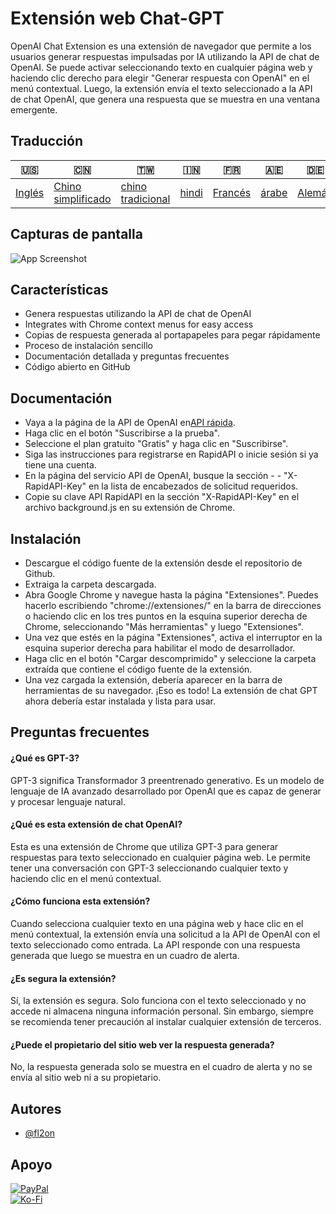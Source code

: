 # Extensión web Chat-GPT

OpenAI Chat Extension es una extensión de navegador que permite a los usuarios generar respuestas impulsadas por IA utilizando la API de chat de OpenAI. Se puede activar seleccionando texto en cualquier página web y haciendo clic derecho para elegir "Generar respuesta con OpenAI" en el menú contextual. Luego, la extensión envía el texto seleccionado a la API de chat OpenAI, que genera una respuesta que se muestra en una ventana emergente.

## Traducción

| 🇺🇸                | 🇨🇳                                  | 🇹🇼                                 | 🇮🇳                  | 🇫🇷                    | 🇦🇪                  | 🇩🇪                   | 🇯🇵                    | 🇪🇸                    |
| ------------------- | ------------------------------------- | ------------------------------------ | --------------------- | ----------------------- | --------------------- | ---------------------- | ----------------------- | ----------------------- |
| [Inglés](README.md) | [Chino simplificado](README.zh-CN.md) | [chino tradicional](README.zh-TW.md) | [hindi](README.hi.md) | [Francés](README.fr.md) | [árabe](README.ar.md) | [Alemán](README.de.md) | [japonés](README.ja.md) | [Español](README.es.md) |

## Capturas de pantalla

![App Screenshot](https://cdn.discordapp.com/attachments/1008195045960204349/1099103637608878090/New_Website_Blue_Mockup_Instagram_-_Laptop.gif)

## Características

-   Genera respuestas utilizando la API de chat de OpenAI
-   Integrates with Chrome context menus for easy access
-   Copias de respuesta generada al portapapeles para pegar rápidamente
-   Proceso de instalación sencillo
-   Documentación detallada y preguntas frecuentes
-   Código abierto en GitHub

## Documentación

-   Vaya a la página de la API de OpenAI en[API rápida](https://rapidapi.com/liuzhaolong765481/api/chatgpt-chatgpt3-5-chatgpt4/).
-   Haga clic en el botón "Suscribirse a la prueba".
-   Seleccione el plan gratuito "Gratis" y haga clic en "Suscribirse".
-   Siga las instrucciones para registrarse en RapidAPI o inicie sesión si ya tiene una cuenta.
-   En la página del servicio API de OpenAI, busque la sección - - "X-RapidAPI-Key" en la lista de encabezados de solicitud requeridos.
-   Copie su clave API RapidAPI en la sección "X-RapidAPI-Key" en el archivo background.js en su extensión de Chrome.

## Instalación

-   Descargue el código fuente de la extensión desde el repositorio de Github.
-   Extraiga la carpeta descargada.
-   Abra Google Chrome y navegue hasta la página "Extensiones". Puedes hacerlo escribiendo "chrome://extensiones/" en la barra de direcciones o haciendo clic en los tres puntos en la esquina superior derecha de Chrome, seleccionando "Más herramientas" y luego "Extensiones".
-   Una vez que estés en la página "Extensiones", activa el interruptor en la esquina superior derecha para habilitar el modo de desarrollador.
-   Haga clic en el botón "Cargar descomprimido" y seleccione la carpeta extraída que contiene el código fuente de la extensión.
-   Una vez cargada la extensión, debería aparecer en la barra de herramientas de su navegador.
    ¡Eso es todo! La extensión de chat GPT ahora debería estar instalada y lista para usar.

## Preguntas frecuentes

#### ¿Qué es GPT-3?

GPT-3 significa Transformador 3 preentrenado generativo. Es un modelo de lenguaje de IA avanzado desarrollado por OpenAI que es capaz de generar y procesar lenguaje natural.

#### ¿Qué es esta extensión de chat OpenAI?

Esta es una extensión de Chrome que utiliza GPT-3 para generar respuestas para texto seleccionado en cualquier página web. Le permite tener una conversación con GPT-3 seleccionando cualquier texto y haciendo clic en el menú contextual.

#### ¿Cómo funciona esta extensión?

Cuando selecciona cualquier texto en una página web y hace clic en el menú contextual, la extensión envía una solicitud a la API de OpenAI con el texto seleccionado como entrada. La API responde con una respuesta generada que luego se muestra en un cuadro de alerta.

#### ¿Es segura la extensión?

Sí, la extensión es segura. Solo funciona con el texto seleccionado y no accede ni almacena ninguna información personal. Sin embargo, siempre se recomienda tener precaución al instalar cualquier extensión de terceros.

#### ¿Puede el propietario del sitio web ver la respuesta generada?

No, la respuesta generada solo se muestra en el cuadro de alerta y no se envía al sitio web ni a su propietario.

## Autores

-   [@fl2on](https://www.github.com/fl2on)

## Apoyo

[![PayPal](https://img.shields.io/badge/PayPal-00457C?style=for-the-badge&logo=paypal&logoColor=white)](https://paypal.me/nova355killer)  
[![Ko-Fi](https://img.shields.io/badge/kofi-00457C?style=for-the-badge&logo=ko-fi&logoColor=white)](https://ko-fi.com/nova355)
